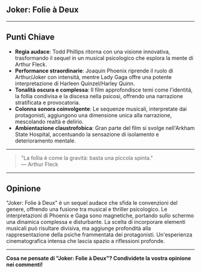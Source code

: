 ## Joker: Folie à Deux 

---

## **Punti Chiave**

- **Regia audace**: Todd Phillips ritorna con una visione innovativa, trasformando il sequel in un musical psicologico che esplora la mente di Arthur Fleck.
- **Performance straordinarie**: Joaquin Phoenix riprende il ruolo di Arthur/Joker con intensità, mentre Lady Gaga offre una potente interpretazione di Harleen Quinzel/Harley Quinn.
- **Tonalità oscura e complessa**: Il film approfondisce temi come l'identità, la follia condivisa e la discesa nella psicosi, offrendo una narrazione stratificata e provocatoria.
- **Colonna sonora coinvolgente**: Le sequenze musicali, interpretate dai protagonisti, aggiungono una dimensione unica alla narrazione, mescolando realtà e delirio.
- **Ambientazione claustrofobica**: Gran parte del film si svolge nell'Arkham State Hospital, accentuando la sensazione di isolamento e deterioramento mentale.

---

> "La follia è come la gravità: basta una piccola spinta."  
> — Arthur Fleck

---

## **Opinione**

"Joker: Folie à Deux" è un sequel audace che sfida le convenzioni del genere, offrendo una fusione tra musical e thriller psicologico. Le interpretazioni di Phoenix e Gaga sono magnetiche, portando sullo schermo una dinamica complessa e disturbante. La scelta di incorporare elementi musicali può risultare divisiva, ma aggiunge profondità alla rappresentazione della psiche frammentata dei protagonisti. Un'esperienza cinematografica intensa che lascia spazio a riflessioni profonde.

---

**Cosa ne pensate di "Joker: Folie à Deux"? Condividete la vostra opinione nei commenti!**

